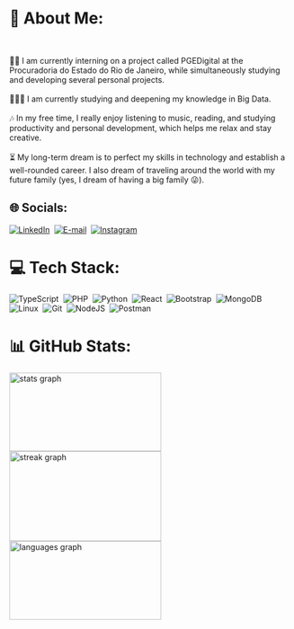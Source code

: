# 💫 About Me:
<br clear="both">

👩🏻 I am currently interning on a project called PGEDigital at the Procuradoria do Estado do Rio de Janeiro, while simultaneously studying and developing several personal projects.
<br><br>
👩🏻‍💻 I am currently studying and deepening my knowledge in Big Data.
<br><br>
🎶 In my free time, I really enjoy listening to music, reading, and studying productivity and personal development, which helps me relax and stay creative.
<br><br>
⏳ My long-term dream is to perfect my skills in technology and establish a well-rounded career. I also dream of traveling around the world with my future family (yes, I dream of having a big family 😜).
<br>
## 🌐 Socials:
[![LinkedIn](https://img.shields.io/badge/LinkedIn-0077B5?style=for-the-badge&logo=linkedin&logoColor=white)](https://www.linkedin.com/in/SEUUSERNAME/)&nbsp;
[![E-mail](https://img.shields.io/badge/-Email-000?style=for-the-badge&logo=microsoft-outlook&logoColor=007BFF)](mailto:SEUEMAIL)&nbsp;
[![Instagram](https://img.shields.io/badge/-Instagram-%23E4405F?style=for-the-badge&logo=instagram&logoColor=white)](https://www.instagram.com/SEUUSERNAME/)&nbsp;

# 💻 Tech Stack:
![TypeScript](https://img.shields.io/badge/TypeScript-007ACC?style=for-the-badge&logo=typescript&logoColor=white)&nbsp;
![PHP](https://img.shields.io/badge/PHP-777BB4?style=for-the-badge&logo=php&logoColor=white)&nbsp;
![Python](https://img.shields.io/badge/python-3670A0?style=for-the-badge&logo=python&logoColor=ffdd54)&nbsp;
![React](https://img.shields.io/badge/React-20232A?style=for-the-badge&logo=react&logoColor=61DAFB)&nbsp;
![Bootstrap](https://img.shields.io/badge/-boostrap-0D1117?style=for-the-badge&logo=bootstrap&labelColor=0D1117)&nbsp;
![MongoDB](https://img.shields.io/badge/MongoDB-%234ea94b.svg?style=for-the-badge&logo=mongodb&logoColor=white)&nbsp;
![Linux](https://img.shields.io/badge/Linux-000?style=for-the-badge&logo=linux&logoColor=FCC624)&nbsp;
![Git](https://img.shields.io/badge/GIT-E44C30?style=for-the-badge&logo=git&logoColor=white)&nbsp;
![NodeJS](https://img.shields.io/badge/node.js-6DA55F?style=for-the-badge&logo=node.js&logoColor=white)&nbsp;
![Postman](https://img.shields.io/badge/Postman-FF6C37.svg?style=for-the-badge&logo=Postman&logoColor=white)&nbsp;


# 📊 GitHub Stats:
<div align="left">
  <img src="https://github-readme-stats.vercel.app/api?username=pricilaoliveira&hide_title=false&hide_rank=true&show_icons=false&include_all_commits=true&count_private=true&disable_animations=false&theme=gotham&locale=en&hide_border=true&order=1" width="270" height="140" alt="stats graph"  /> <img src="https://streak-stats.demolab.com?user=pricilaoliveira&locale=en&mode=daily&theme=gotham&hide_border=true&border_radius=5&order=3" width="270" height="160" alt="streak graph"  /> <img src="https://github-readme-stats.vercel.app/api/top-langs?username=pricilaoliveira&locale=en&hide_title=false&layout=compact&card_width=320&langs_count=6&theme=gotham&hide_border=true&order=2" width="270" height="140" alt="languages graph"  />
</div>
